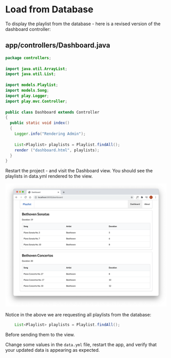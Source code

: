 # Load from Database

To display the playlist from the database - here is a revised version of the dashboard controller:

## app/controllers/Dashboard.java

~~~java
package controllers;

import java.util.ArrayList;
import java.util.List;

import models.Playlist;
import models.Song;
import play.Logger;
import play.mvc.Controller;

public class Dashboard extends Controller
{
  public static void index() 
  {
    Logger.info("Rendering Admin");
    
    List<Playlist> playlists = Playlist.findAll();
    render ("dashboard.html", playlists);
  }
}
~~~

Restart the project - and visit the Dashboard view. You should see the playlists in data.yml rendered to the view. 

![](img/19.png)

Notice in the above we are requesting all playlists from the database:

~~~java
    List<Playlist> playlists = Playlist.findAll();
~~~

Before sending them to the view.

Change some values in the `data.yml` file, restart the app, and verify that your updated data is appearing as expected.